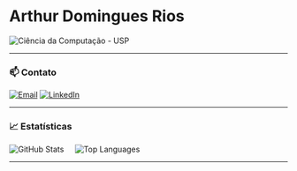 # Arthur Domingues Rios




![Ciência da Computação - USP](https://img.shields.io/badge/Ciência%20da%20Computação%20-%20USP-003366?style=for-the-badge&logo=academia&logoColor=white&labelColor=002244)

---

### 📫 Contato

[![Email](https://img.shields.io/badge/Email-002244?style=for-the-badge&logo=gmail&logoColor=white)](mailto:arthurd.rios10@gmail.com)  [![LinkedIn](https://img.shields.io/badge/LinkedIn-003366?style=for-the-badge&logo=linkedin&logoColor=white)](https://www.linkedin.com/in/arthur-domingues-rios-3a1198335/)

---

### 📈 Estatísticas

![GitHub Stats](https://github-readme-stats.vercel.app/api?username=arthurrios&show_icons=true&theme=blueberry&hide_title=true&count_private=true)  &nbsp;&nbsp;&nbsp;  ![Top Languages](https://github-readme-stats.vercel.app/api/top-langs/?username=arthurrios&layout=compact&theme=blueberry)

---
